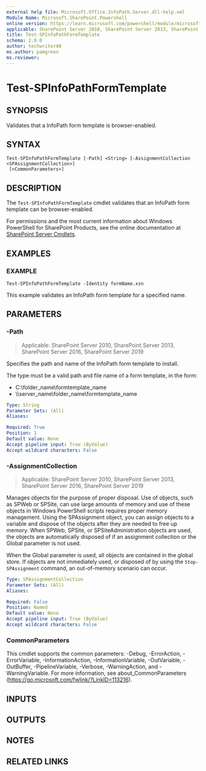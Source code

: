 ```yaml
---
external help file: Microsoft.Office.InfoPath.Server.dll-help.xml
Module Name: Microsoft.SharePoint.Powershell
online version: https://learn.microsoft.com/powershell/module/microsoft.sharepoint.powershell/test-spinfopathformtemplate
applicable: SharePoint Server 2010, SharePoint Server 2013, SharePoint Server 2016, SharePoint Server 2019
title: Test-SPInfoPathFormTemplate
schema: 2.0.0
author: techwriter40
ms.author: pamgreen
ms.reviewer:
---
```


# Test-SPInfoPathFormTemplate

## SYNOPSIS
Validates that a InfoPath form template is browser-enabled.

## SYNTAX

```
Test-SPInfoPathFormTemplate [-Path] <String> [-AssignmentCollection <SPAssignmentCollection>]
 [<CommonParameters>]
```

## DESCRIPTION
The `Test-SPInfoPathFormTemplate` cmdlet validates that an InfoPath form template can be browser-enabled.

For permissions and the most current information about Windows PowerShell for SharePoint Products, see the online documentation at [SharePoint Server Cmdlets](https://learn.microsoft.com/powershell/sharepoint/sharepoint-server/sharepoint-server-cmdlets).

## EXAMPLES

### EXAMPLE
```
Test-SPInfoPathFormTemplate -Identity formName.xsn
```

This example validates an InfoPath form template for a specified name.

## PARAMETERS

### -Path

> Applicable: SharePoint Server 2010, SharePoint Server 2013, SharePoint Server 2016, SharePoint Server 2019

Specifies the path and name of the InfoPath form template to install.

The type must be a valid path and file name of a form template, in the form:

- C:\folder_name\formtemplate_name
- \\\\server_name\folder_name\formtemplate_name

```yaml
Type: String
Parameter Sets: (All)
Aliases:

Required: True
Position: 1
Default value: None
Accept pipeline input: True (ByValue)
Accept wildcard characters: False
```

### -AssignmentCollection

> Applicable: SharePoint Server 2010, SharePoint Server 2013, SharePoint Server 2016, SharePoint Server 2019

Manages objects for the purpose of proper disposal.
Use of objects, such as SPWeb or SPSite, can use large amounts of memory and use of these objects in Windows PowerShell scripts requires proper memory management.
Using the SPAssignment object, you can assign objects to a variable and dispose of the objects after they are needed to free up memory.
When SPWeb, SPSite, or SPSiteAdministration objects are used, the objects are automatically disposed of if an assignment collection or the Global parameter is not used.

When the Global parameter is used, all objects are contained in the global store.
If objects are not immediately used, or disposed of by using the `Stop-SPAssignment` command, an out-of-memory scenario can occur.

```yaml
Type: SPAssignmentCollection
Parameter Sets: (All)
Aliases:

Required: False
Position: Named
Default value: None
Accept pipeline input: True (ByValue)
Accept wildcard characters: False
```

### CommonParameters
This cmdlet supports the common parameters: -Debug, -ErrorAction, -ErrorVariable, -InformationAction, -InformationVariable, -OutVariable, -OutBuffer, -PipelineVariable, -Verbose, -WarningAction, and -WarningVariable. For more information, see about_CommonParameters (https://go.microsoft.com/fwlink/?LinkID=113216).

## INPUTS

## OUTPUTS

## NOTES

## RELATED LINKS
